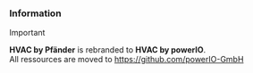 ### Information

> [!IMPORTANT]  
> **HVAC by Pfänder** is rebranded to **HVAC by powerIO**.  
> All ressources are moved to https://github.com/powerIO-GmbH
